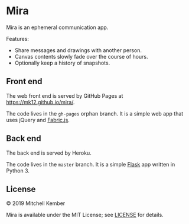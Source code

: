 # Mira

Mira is an ephemeral communication app.

Features:

- Share messages and drawings with another person.
- Canvas contents slowly fade over the course of hours.
- Optionally keep a history of snapshots.

## Front end

The web front end is served by GitHub Pages at https://mk12.github.io/mira/.

The code lives in the `gh-pages` orphan branch. It is a simple web app that uses jQuery and [Fabric.js](http://fabricjs.com).

## Back end

The back end is served by Heroku.

The code lives in the `master` branch. It is a simple [Flask](http://flask.pocoo.org) app written in Python 3.

## License

© 2019 Mitchell Kember

Mira is available under the MIT License; see [LICENSE](LICENSE.md) for details.

